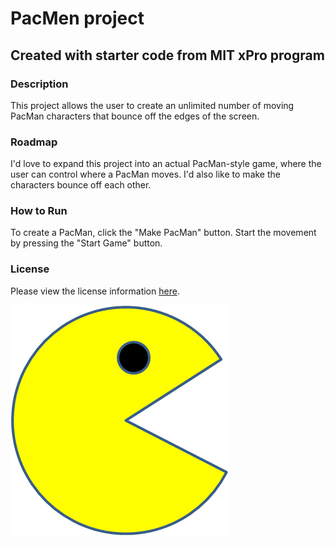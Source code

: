 # PacMen project
## Created with starter code from MIT xPro program
### Description
  This project allows the user to create an unlimited number of moving PacMan characters that bounce off the edges of the screen.
  
### Roadmap
  I'd love to expand this project into an actual PacMan-style game, where the user can control where a PacMan moves. I'd also like to make the characters bounce off each other.
  
### How to Run
  To create a PacMan, click the "Make PacMan" button. Start the movement by pressing the "Start Game" button.
  
### License
Please view the license information <a href="https://github.com/sboschetti/PacMen/blob/master/LICENSE" target="_blank">here</a>.

<img src="PacMan1.png">
